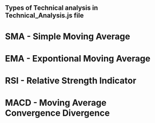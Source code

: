 ## Types of Technical analysis in Technical_Analysis.js file
  # SMA - Simple Moving Average
  # EMA - Expontional Moving Average
  # RSI - Relative Strength Indicator
  # MACD - Moving Average Convergence Divergence 
